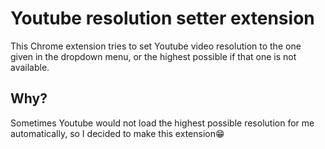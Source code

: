 # Youtube resolution setter extension

This Chrome extension tries to set Youtube video resolution to the one
given in the dropdown menu, or the highest possible if that one is not available.

## Why?

Sometimes Youtube would not load the highest possible resolution for
me automatically, so I decided to make this extension😁
